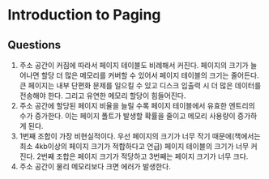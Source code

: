 # Introduction to Paging

## Questions
1. 주소 공간이 커짐에 따라서 페이지 테이블도 비례해서 커진다. 페이지의 크기가 늘어나면 할당 더 많은 메모리를 커버할 수 있어서 페이지 테이블의 크기는 줄어든다. 큰 페이지는 내부 단편화 문제를 일으킬 수 있고 디스크 입출력 시 더 많은 데이터를 전송해야 한다. 그리고 유연한 메모리 할당이 힘들어진다.
2. 주소 공간에 할당된 페이지 비율을 늘릴 수록 페이지 테이블에서 유효한 엔트리의 수가 증가한다. 이는 페이지 폴트가 발생할 확률을 줄이고 메모리 사용량이 증가하게 된다.
3. 1번째 조합이 가장 비현실적이다. 우선 페이지의 크기가 너무 작기 때문에(책에서는 최소 4kb이상의 페이지 크기가 적합하다고 언급) 페이지 테이블의 크기가 너무 커진다. 2번째 조합은 페이지 크기가 적당하고 3번째는 페이지 크기가 너무 크다.
4. 주소 공간이 물리 메모리보다 크면 에러가 발생한다.

